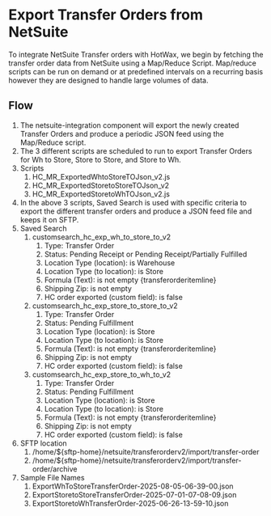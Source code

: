 # Export Transfer Orders from NetSuite
To integrate NetSuite Transfer orders with HotWax, we begin by fetching the transfer order data from NetSuite using a Map/Reduce Script.
Map/reduce scripts can be run on demand or at predefined intervals on a recurring basis however they are designed to handle large volumes of data. 

## Flow
1. The netsuite-integration component will export the newly created Transfer Orders and produce a periodic JSON feed using the Map/Reduce script.
2. The 3 different scripts are scheduled to run to export Transfer Orders for Wh to Store, Store to Store, and Store to Wh.
3. Scripts
   1. HC_MR_ExportedWhtoStoreTOJson_v2.js
   2. HC_MR_ExportedStoretoStoreTOJson_v2
   3. HC_MR_ExportedStoretoWhTOJson_v2.js
4. In the above 3 scripts, Saved Search is used with specific criteria to export the different transfer orders and produce a JSON feed file and keeps it on SFTP.
5. Saved Search
   1. customsearch_hc_exp_wh_to_store_to_v2
      1. Type: Transfer Order
      2. Status: Pending Receipt or Pending Receipt/Partially Fulfilled
      3. Location Type (location): is Warehouse
      4. Location Type (to location): is Store
      5. Formula (Text): is not empty {transferorderitemline}
      6. Shipping Zip: is not empty
      7. HC order exported (custom field): is false
   2. customsearch_hc_exp_store_to_store_to_v2
      1. Type: Transfer Order
      2. Status: Pending Fulfillment
      3. Location Type (location): is Store
      4. Location Type (to location): is Store
      5. Formula (Text): is not empty {transferorderitemline}
      6. Shipping Zip: is not empty
      7. HC order exported (custom field): is false
   3. customsearch_hc_exp_store_to_wh_to_v2
      1. Type: Transfer Order 
      2. Status: Pending Fulfillment 
      3. Location Type (location): is Store 
      4. Location Type (to location): is Store 
      5. Formula (Text): is not empty {transferorderitemline} 
      6. Shipping Zip: is not empty 
      7. HC order exported (custom field): is false
6. SFTP location
   1. /home/${sftp-home}/netsuite/transferorderv2/import/transfer-order
   2. /home/${sftp-home}/netsuite/transferorderv2/import/transfer-order/archive
7. Sample File Names
   1. ExportWhToStoreTransferOrder-2025-08-05-06-39-00.json
   2. ExportStoretoStoreTransferOrder-2025-07-01-07-08-09.json
   3. ExportStoretoWhTransferOrder-2025-06-26-13-59-10.json
